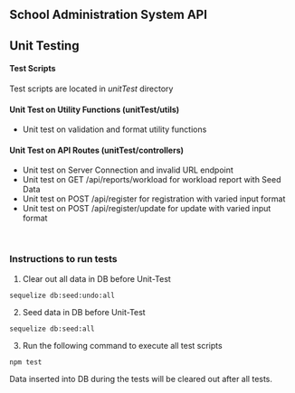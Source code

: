 ## School Administration System API

## Unit Testing

#### Test Scripts
Test scripts are located in *unitTest* directory

#### Unit Test on Utility Functions (unitTest/utils)
- Unit test on validation and format utility functions 

#### Unit Test on API Routes (unitTest/controllers)
- Unit test on Server Connection and invalid URL endpoint
- Unit test on GET /api/reports/workload for workload report with Seed Data
- Unit test on POST /api/register for registration with varied input format 
- Unit test on POST /api/register/update for update with varied input format
<br> 

### Instructions to run tests
1. Clear out all data in DB before Unit-Test
```
sequelize db:seed:undo:all 
```

2. Seed data in DB before Unit-Test
```
sequelize db:seed:all
```

3. Run the following command to execute all test scripts
```
npm test
```

Data inserted into DB during the tests will be cleared out after all tests.
